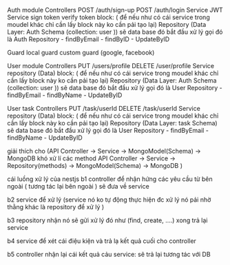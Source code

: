 Auth module
  Controllers
      POST /auth/sign-up
      POST /auth/login
  Service
      JWT Service 
          sign token
          verify token
      block:  ( để nếu như có cái service trong moudel khác chỉ cần lấy block này ko cần pải tạo lại)
              Repository (Data Layer: Auth Schema (collection: user ))
              sẽ data base đó bắt đầu xử lý gọi đó là   Auth Repository
                                                          - findByEmail
                                                          - findByID
                                                          - UpdateByID  
                        
  Guard
      local guard
      custom guard (google, facebook)
    

User module
  Controllers
    PUT /users/profile
    DELETE /user/profile
  Service 
    repository (Data)
    block:  ( để nếu như có cái service trong moudel khác chỉ cần lấy block này ko cần pải tạo lại)
              Repository (Data Layer: Auth Schema (collection: user ))
              sẽ data base đó bắt đầu xử lý gọi đó là  User Repository
                                                        - findByEmail
                                                        - findByName
                                                        - UpdateByID

 
User task
  Controllers
    PUT /task/userId
    DELETE /task/userId
  Service 
    repository (Data)
    block:  ( để nếu như có cái service trong moudel khác chỉ cần lấy block này ko cần pải tạo lại)
              Repository (Data Layer: task Schema)
              sẽ data base đó bắt đầu xử lý gọi đó là  User Repository
                                                        - findByEmail
                                                        - findByName
                                                        - UpdateByID



  giải thích cho (API Controller -> Service -> MongoModel(Schema) -> MongoDB  khó xử lí các method 
API Controller -> Service -> Repository(methods) -> MongoModel(Schema) -> MongoDB )


cái luồng xử lý của nestjs
b1      controller để nhận hứng các yêu cầu từ bên ngoài ( tương tác lại bên ngoài )
        sẽ đưa về service 

b2      service để xử lý (service nó ko tự động thực hiện đc xử lý nó pải nhờ thằng khác là repository để xử lý ) 

b3      repository nhận  nó sẽ gửi xử lý đó như (find, create, ....) xong trả lại service 

b4      service để xét cái điệu kiện và trả lạ kết quả cuối cho controller 

b5      controller nhận lại cái kết quả cảu service: sẽ trả lại tương tác với DB
